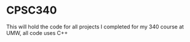 # CPSC340
This will hold the code for all projects I completed for my 340 course at UMW, all code uses C++
